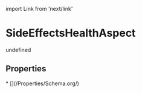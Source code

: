 import Link from 'next/link'
# SideEffectsHealthAspect

undefined

## Properties

<Grid>
* [](/Properties/Schema.org/)

</Grid>

